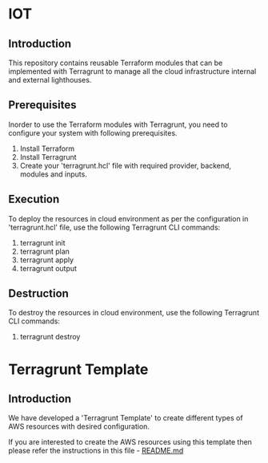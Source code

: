 # IOT
## Introduction
This repository contains reusable Terraform modules that can be implemented with Terragrunt to manage all the cloud infrastructure internal and external lighthouses.
## Prerequisites
Inorder to use the Terraform modules with Terragrunt, you need to configure your system with following prerequisites.
1. Install Terraform
2. Install Terragrunt
3. Create your 'terragrunt.hcl' file with required provider, backend, modules and inputs.
## Execution
To deploy the resources in cloud environment as per the configuration in 'terragrunt.hcl' file, use the following Terragrunt CLI commands:
1. terragrunt init
2. terragrunt plan
3. terragrunt apply
4. terragrunt output
## Destruction
To destroy the resources in cloud environment, use the following Terragrunt CLI commands:
1. terragrunt destroy
# Terragrunt Template
## Introduction
We have developed a 'Terragrunt Template' to create different types of AWS resources with desired configuration.

If you are interested to create the AWS resources using this template then please refer the instructions in this file - [README.md](https://github.com/DISHDevEx/iot/blob/main/aws/terragrunt_template/README.md)

